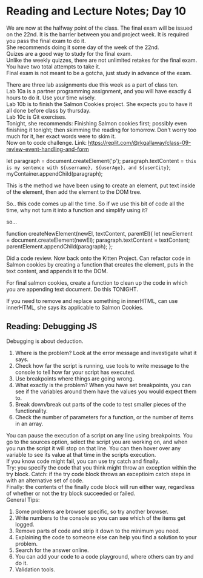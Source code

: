 # Reading and Lecture Notes; Day 10

We are now at the halfway point of the class. The final exam will be issued on the 22nd. It is the barrier between you and project week. It is required you pass the final exam to do it. <br/>
She recommends doing it some day of the week of the 22nd. <br/>
Quizes are a good way to study for the final exam. <br/>
Unlike the weekly quizzes, there are not unlimited retakes for the final exam. You have two total attempts to take it. <br/>
Final exam is not meant to be a gotcha, just study in advance of the exam. <br/>

There are three lab assignments due this week as a part of class ten. <br/>
Lab 10a is a partner programming assignment, and you will have exactly 4 hours to do it. Use your time wisely. <br/>
Lab 10b is to finish the Salmon Cookies project. She expects you to have it all done before class by thursday. <br/>
Lab 10c is Git exercises. <br/> 
Tonight, she recommends: Finishing Salmon cookies first; possibly even finishing it tonight; then skimming the reading for tomorrow. Don't worry too much for it, her exact words were to skim it. <br/>
Now on to code challenge. Link: https://replit.com/@rkgallaway/class-09-review-event-handling-and-form <br/>

  let paragraph = document.createElement('p');
  paragraph.textContent = `this is my sentence with ${username}, ${userAge}, and ${userCity}`;
  myContainer.appendChild(paragraph);

This is the method we have been using to create an element, put text inside of the element, then add the element to the DOM tree. 

So.. this code comes up all the time. So if we use this bit of code all the time, why not turn it into a function and simplify using it? 

so...  <br/>

function createNewElement(newEl, textContent, parentEl){
  let newElement = document.createElement(newEl);
  paragraph.textContent = textContent;
  parentElement.appendChild(paragraph);
};


Did a code review. Now back onto the Kitten Project. Can refactor code in Salmon cookies by creating a function that creates the element, puts in the text content, and appends it to the DOM. <br/>

For final salmon cookies, create a function to clean up the code in which you are appending text document. Do this TONIGHT. 

If you need to remove and replace something in innerHTML, can use innerHTML, she says its applicable to Salmon Cookies. 

## Reading: Debugging JS

Debugging is about deduction. 
1.	Where is the problem? Look at the error message and investigate what it says. 
2.	Check how far the script is running, use tools to write message to the console to tell how far your script has executed. 
3.	Use breakpoints where things are going wrong. 
4.	What exactly is the problem? When you have set breakpoints, you can see if the variables around them have the values you would expect them to. 
5.	Break down/break out parts of the code to test smaller pieces of the functionality. 
6.	Check the number of parameters for a function, or the number of items in an array. 

You can pause the execution of a script on any line using breakpoints. You go to the sources option, select the script you are working on, and when you run the script it will stop on that line. You can then hover over any variable to see its value at that time in the scripts execution. <br/>
If you know code might fail, you can use try catch and finally. <br/>
Try: you specify the code that you think might throw an exception within the try block. 
Catch: if the try code block throws an exceptioim catch steps in with an alternative set of code. <br/>
Finally: the contents of the finally code block will run either way, regardless of whether or not the try block succeeded or failed. <br/>
General Tips: 
1.	Some problems are browser specific, so try another browser. 
2.	Write numbers to the console so you can see which of the items get logged. 
3.	Remove parts of code and strip it down to the minimum you need. 
4.	Explaining the code to someone else can help you find a solution to your problem.
5.	Search for the answer online. 
6.	You can add your code to a code playground, where others can try and do it. 
7.	Validation tools. 


